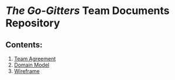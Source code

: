 # *The Go-Gitters* Team Documents Repository

## Contents:

1. [Team Agreement](team-agreement.md)
2. [Domain Model](domain-model.png)
3. [Wireframe](wirefraim.png)

